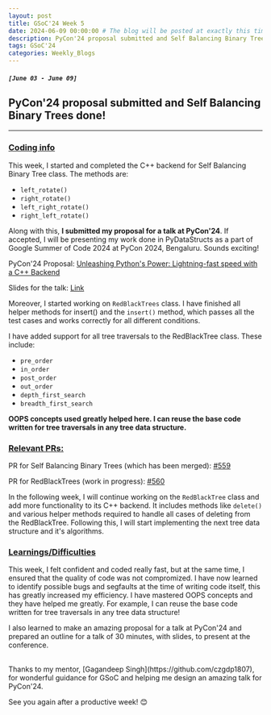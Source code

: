 ```yaml
---
layout: post
title: GSoC'24 Week 5
date: 2024-06-09 00:00:00 # The blog will be posted at exactly this time and date (based on the US time mostly)
description: PyCon'24 proposal submitted and Self Balancing Binary Trees done!
tags: GSoC'24
categories: Weekly_Blogs
---
```


##### `[June 03 - June 09]`

## PyCon'24 proposal submitted and Self Balancing Binary Trees done!

---
### <ins>Coding info</ins>

This week, I started and completed the C++ backend for Self Balancing Binary Tree class. The methods are:
- `left_rotate()`
- `right_rotate()`
- `left_right_rotate()`
- `right_left_rotate()`

Along with this, **I submitted my proposal for a talk at PyCon'24**. If accepted, I will be presenting my work done in PyDataStructs as a part of Google Summer of Code 2024 at PyCon 2024, Bengaluru. Sounds exciting!

PyCon'24 Proposal: [Unleashing Python's Power: Lightning-fast speed with a C++ Backend](https://in.pycon.org/cfp/2024/proposals/unleashing-pythons-power-lightning-fast-speed-with-a-c-backend~erkXw/)

Slides for the talk: [Link](https://drive.google.com/file/d/1K2DjwfJOrBZaMIlv5abQHZR0jxxO2yBE/view)

Moreover, I started working on `RedBlackTrees` class. I have finished all helper methods for insert() and the `insert()` method, which passes all the test cases and works correctly for all different conditions.

I have added support for all tree traversals to the RedBlackTree class. These include: 
 - `pre_order`
 - `in_order`
 - `post_order`
 - `out_order`
 - `depth_first_search`
 - `breadth_first_search`

**OOPS concepts used greatly helped here. I can reuse the base code written for tree traversals in any tree data structure.**

### <ins>Relevant PRs:</ins>

PR for Self Balancing Binary Trees (which has been merged): [#559](https://github.com/codezonediitj/pydatastructs/pull/559)

PR for RedBlackTrees (work in progress): [#560](https://github.com/codezonediitj/pydatastructs/pull/560)

In the following week, I will continue working on the `RedBlackTree` class and add more functionality to its C++ backend. It includes methods like `delete()` and various helper methods required to handle all cases of deleting from the RedBlackTree. Following this, I will start implementing the next tree data structure and it's algorithms.

### <ins>Learnings/Difficulties</ins>

This week, I felt confident and coded really fast, but at the same time, I ensured that the quality of code was not compromized. I have now learned to identify possible bugs and segfaults at the time of writing code itself, this has greatly increased my efficiency. I have mastered OOPS concepts and they have helped me greatly. For example, I can reuse the base code written for tree traversals in any tree data structure!

I also learned to make an amazing proposal for a talk at PyCon'24 and prepared an outline for a talk of 30 minutes, with slides, to present at the conference.

<br>
Thanks to my mentor, [Gagandeep Singh](https://github.com/czgdp1807), for wonderful guidance for GSoC and helping me design an amazing talk for PyCon'24.

See you again after a productive week! 😊